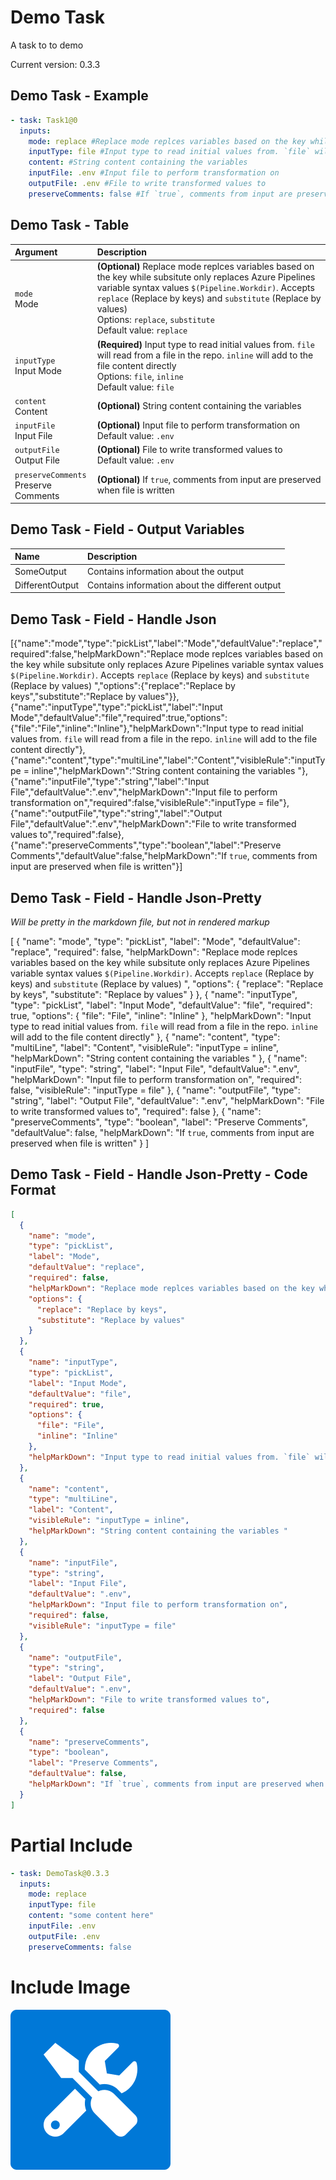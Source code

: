 # Demo Task

A task to to demo

Current version: 0.3.3

## Demo Task - Example

```yaml
- task: Task1@0
  inputs:
    mode: replace #Replace mode replces variables based on the key while subsitute only replaces Azure Pipelines variable syntax values `$(Pipeline.Workdir)`. Accepts `replace` (Replace by keys) and `substitute` (Replace by values)
    inputType: file #Input type to read initial values from. `file` will read from a file in the repo. `inline` will add to the file content directly
    content: #String content containing the variables
    inputFile: .env #Input file to perform transformation on
    outputFile: .env #File to write transformed values to
    preserveComments: false #If `true`, comments from input are preserved when file is written

```

## Demo Task - Table

| Argument                                   | Description                                                                                                                                                                                                                                                                                                 |
| :----------------------------------------- | :---------------------------------------------------------------------------------------------------------------------------------------------------------------------------------------------------------------------------------------------------------------------------------------------------------- |
| `mode` <br />Mode                          | **(Optional)** Replace mode replces variables based on the key while subsitute only replaces Azure Pipelines variable syntax values `$(Pipeline.Workdir)`. Accepts `replace` (Replace by keys) and `substitute` (Replace by values) <br /> Options: `replace`, `substitute` <br /> Default value: `replace` |
| `inputType` <br />Input Mode               | **(Required)** Input type to read initial values from. `file` will read from a file in the repo. `inline` will add to the file content directly <br /> Options: `file`, `inline` <br /> Default value: `file`                                                                                               |
| `content` <br />Content                    | **(Optional)** String content containing the variables <br />                                                                                                                                                                                                                                               |
| `inputFile` <br />Input File               | **(Optional)** Input file to perform transformation on <br /> Default value: `.env`                                                                                                                                                                                                                         |
| `outputFile` <br />Output File             | **(Optional)** File to write transformed values to <br /> Default value: `.env`                                                                                                                                                                                                                             |
| `preserveComments` <br />Preserve Comments | **(Optional)** If `true`, comments from input are preserved when file is written <br />                                                                                                                                                                                                                     |


## Demo Task - Field - Output Variables

| Name            | Description                                     |
| :-------------- | :---------------------------------------------- |
| SomeOutput      | Contains information about the output           |
| DifferentOutput | Contains information about the different output |


## Demo Task - Field - Handle Json

[{"name":"mode","type":"pickList","label":"Mode","defaultValue":"replace","required":false,"helpMarkDown":"Replace mode replces variables based on the key while subsitute only replaces Azure Pipelines variable syntax values `$(Pipeline.Workdir)`. Accepts `replace` (Replace by keys) and `substitute` (Replace by values) ","options":{"replace":"Replace by keys","substitute":"Replace by values"}},{"name":"inputType","type":"pickList","label":"Input Mode","defaultValue":"file","required":true,"options":{"file":"File","inline":"Inline"},"helpMarkDown":"Input type to read initial values from. `file` will read from a file in the repo. `inline` will add to the file content directly"},{"name":"content","type":"multiLine","label":"Content","visibleRule":"inputType = inline","helpMarkDown":"String content containing the variables "},{"name":"inputFile","type":"string","label":"Input File","defaultValue":".env","helpMarkDown":"Input file to perform transformation on","required":false,"visibleRule":"inputType = file"},{"name":"outputFile","type":"string","label":"Output File","defaultValue":".env","helpMarkDown":"File to write transformed values to","required":false},{"name":"preserveComments","type":"boolean","label":"Preserve Comments","defaultValue":false,"helpMarkDown":"If `true`, comments from input are preserved when file is written"}]

## Demo Task - Field - Handle Json-Pretty

_Will be pretty in the markdown file, but not in rendered markup_

[
  {
    "name": "mode",
    "type": "pickList",
    "label": "Mode",
    "defaultValue": "replace",
    "required": false,
    "helpMarkDown": "Replace mode replces variables based on the key while subsitute only replaces Azure Pipelines variable syntax values `$(Pipeline.Workdir)`. Accepts `replace` (Replace by keys) and `substitute` (Replace by values) ",
    "options": {
      "replace": "Replace by keys",
      "substitute": "Replace by values"
    }
  },
  {
    "name": "inputType",
    "type": "pickList",
    "label": "Input Mode",
    "defaultValue": "file",
    "required": true,
    "options": {
      "file": "File",
      "inline": "Inline"
    },
    "helpMarkDown": "Input type to read initial values from. `file` will read from a file in the repo. `inline` will add to the file content directly"
  },
  {
    "name": "content",
    "type": "multiLine",
    "label": "Content",
    "visibleRule": "inputType = inline",
    "helpMarkDown": "String content containing the variables "
  },
  {
    "name": "inputFile",
    "type": "string",
    "label": "Input File",
    "defaultValue": ".env",
    "helpMarkDown": "Input file to perform transformation on",
    "required": false,
    "visibleRule": "inputType = file"
  },
  {
    "name": "outputFile",
    "type": "string",
    "label": "Output File",
    "defaultValue": ".env",
    "helpMarkDown": "File to write transformed values to",
    "required": false
  },
  {
    "name": "preserveComments",
    "type": "boolean",
    "label": "Preserve Comments",
    "defaultValue": false,
    "helpMarkDown": "If `true`, comments from input are preserved when file is written"
  }
]

## Demo Task - Field - Handle Json-Pretty - Code Format

```json
[
  {
    "name": "mode",
    "type": "pickList",
    "label": "Mode",
    "defaultValue": "replace",
    "required": false,
    "helpMarkDown": "Replace mode replces variables based on the key while subsitute only replaces Azure Pipelines variable syntax values `$(Pipeline.Workdir)`. Accepts `replace` (Replace by keys) and `substitute` (Replace by values) ",
    "options": {
      "replace": "Replace by keys",
      "substitute": "Replace by values"
    }
  },
  {
    "name": "inputType",
    "type": "pickList",
    "label": "Input Mode",
    "defaultValue": "file",
    "required": true,
    "options": {
      "file": "File",
      "inline": "Inline"
    },
    "helpMarkDown": "Input type to read initial values from. `file` will read from a file in the repo. `inline` will add to the file content directly"
  },
  {
    "name": "content",
    "type": "multiLine",
    "label": "Content",
    "visibleRule": "inputType = inline",
    "helpMarkDown": "String content containing the variables "
  },
  {
    "name": "inputFile",
    "type": "string",
    "label": "Input File",
    "defaultValue": ".env",
    "helpMarkDown": "Input file to perform transformation on",
    "required": false,
    "visibleRule": "inputType = file"
  },
  {
    "name": "outputFile",
    "type": "string",
    "label": "Output File",
    "defaultValue": ".env",
    "helpMarkDown": "File to write transformed values to",
    "required": false
  },
  {
    "name": "preserveComments",
    "type": "boolean",
    "label": "Preserve Comments",
    "defaultValue": false,
    "helpMarkDown": "If `true`, comments from input are preserved when file is written"
  }
]
```

# Partial Include

```yaml
- task: DemoTask@0.3.3
  inputs:
    mode: replace
    inputType: file
    content: "some content here"
    inputFile: .env
    outputFile: .env
    preserveComments: false

```

# Include Image

![azext-icon.png](../docs/images/azext-icon.png)
